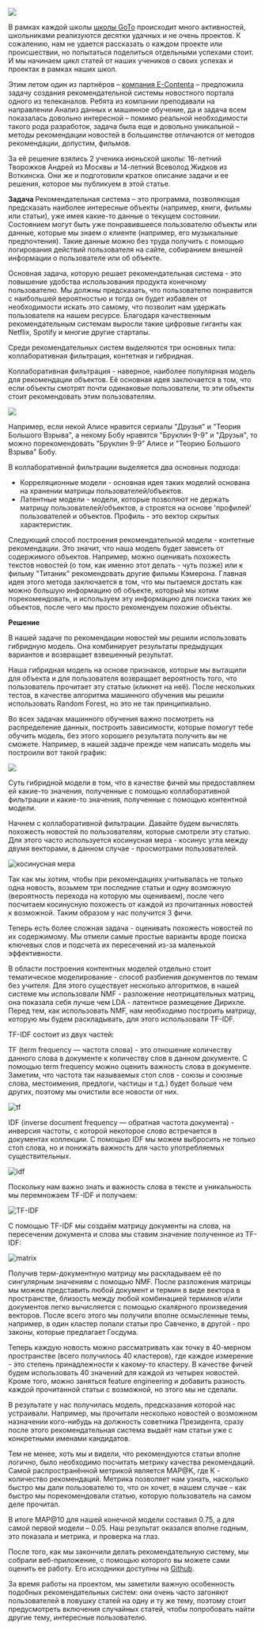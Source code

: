 ![](https://pp.vk.me/c626228/v626228190/18fb7/w_QJMAdA7Yc.jpg)

В рамках каждой школы <a href="http://goto.msk.ru">школы GoTo</a> происходит много активностей, школьниками реализуются десятки удачных и не очень проектов. К сожалению, нам не удается рассказать о каждом проекте или происшествии, но попытаться поделиться отдельными успехами стоит. И мы начинаем цикл статей от наших учеников о своих успехах и проектах в рамках наших школ. 

Этим летом один из партнёров – <a href="https://e-contenta.com/">компания E-Contenta</a> – предложила задачу создания рекомендательной системы новостного портала одного из телеканалов. Ребята из компании преподавали на направлении Анализ данных и машинное обучение, да и задача всем показалась довольно интересной – помимо реальной необходимости такого рода разработок, задача была еще и довольно уникальной – методы рекомендации новостей в большинстве отличаются от методов рекомендации, допустим, фильмов. 

За её решение взялись 2 ученика июньской школы: 16-летний Творожков Андрей из Москвы и 14-летний Всеволод Жидков из Воткинска. Они же и подготовили краткое описание задачи и ее решения, которое мы публикуем в этой статье. 

<habracut/>

<b>Задача
</b>
Рекомендательная система – это программа, позволяющая предсказать наиболее интересные объекты (например, книги, фильмы или статьи), уже имея какие-то данные о текущем состоянии. Состоянием могут быть уже понравившееся пользователю объекты или данные, которые мы знаем о клиенте (например, его музыкальные предпочтения). Такие данные можно без труда получить с помощью логирования действий пользователя на сайте, собиранием внешней информации о пользователе или об объекте.

Основная задача, которую решает рекомендательная система  - это повышение удобства использования продукта конечному пользователю. Мы должны предсказать, что пользователю понравится с наибольшей вероятностью и тогда он будет избавлен от необходимости искать это самому, что позволит нам удержать пользователя на нашем ресурсе. Благодаря качественным рекомендательным системам выросли такие цифровые гиганты как Netflix, Spotify и многие другие стартапы.

Среди рекомендательных систем выделяются три основных типа: коллаборативная фильтрация, контетная и гибридная.

Коллаборативная фильтрация - наверное, наиболее популярная модель для рекомендации объектов. Её основная идея заключается в том, что если объекты смотрят почти одинаковые пользователи, то эти объекты стоит рекомендовать этим пользователям.

![](https://upload.wikimedia.org/wikipedia/commons/5/52/Collaborative_filtering.gif)

Например, если некой Алисе нравится сериалы "Друзья" и "Теория Большого Взрыва", а некому Бобу нравятся "Бруклин 9-9" и "Друзья", то можно порекомендовать "Бруклин 9-9" Алисе и "Теорию Большого Взрыва" Бобу.

В коллаборативной фильтрации выделяется два основных подхода:

<ul>
	<li>Корреляционные модели - основная идея таких моделий основана на хранении матрицы пользователей/объектов.</li>
	<li>Латентные модели - модели, которые позволяют не держать матрицу пользователей/объектов, а строятся на основе 'профилей' пользователей и объектов. Профиль - это вектор скрытых характеристик.</li>
</ul>

Следующий способ построения рекомендательной модели - контетные рекомендации. Это значит, что наша модель будет зависеть от содержимого объектов. Например, можно оценивать похожесть текстов новостей (о том, как именно этот делать - чуть позже) или к фильму "Титаник" рекомендовать другие фильмы Кэмерона. Главная идея этого метода заключается в том, что мы пытаемся достать как можно большую информацию об объекте, который мы хотим порекомендовать, и используем эту информацию для поиска таких же объектов, после чего мы просто рекомендуем похожие объекты.

<b>Решение
</b>

В нашей задаче по рекомендации новостей мы решили использовать гибридную модель. Она комбинирует результаты предыдущих вариантов и возвращает взвешенный результат.

Наша гибридная модель на основе признаков, которые мы вытащили для объекта и для пользователя возвращает вероятность того, что пользователь прочитает эту статью (кликнет на неё). После нескольких тестов, в качестве алгоритма машинного обучения мы решили использовать Random Forest, но это не так принципиально.

Во всех задачах машинного обучения важно посмотреть на распределение данных, построить зависимости, которые помогут тебе обучить модель, без этого хорошего результата получить вы не сможете. Например, в нашей задаче прежде чем написать модель мы построили вот такой график:

![](https://raw.githubusercontent.com/xenx/recommendation_system/master/graph.png)

Суть гибридной модели в том, что в качестве фичей мы предоставляем ей какие-то значения, полученные с помощью коллаборативной фильтрации и какие-то значения, полученные с помощью контентной модели.

Начнем с коллаборативной фильтрации. Давайте будем вычислять похожесть новостей по пользователям, которые смотрели эту статью. Для этого часто используется косинусная мера - косинус угла между двумя векторами, в данном случае - просмотрами пользователей.

![косинусная мера](https://wikimedia.org/api/rest_v1/media/math/render/svg/2a8c50526e2cc7aa837477be87eff1ea703f9dec)

Так как мы хотим, чтобы при рекомендациях учитывалась не только одна новость, возьмем три последние статьи и одну возможную (вероятность перехода на которую мы оцениваем), после чего посчитаем косинусную похожесть от каждой из прочитанных новостей к возможной. Таким образом у нас получится 3 фичи.

Теперь есть более сложная задача - оценивать похожесть новостей по их содержимому. Мы отмели самые простые варианты вроде поиска ключевых слов и подсчета их пересечений из-за маленькой эффективности.

В области построения контентных моделей отдельно стоит тематическое моделирование - способ разбиения документов по темам без учителя. Для этого существует несколько алгоритмов, в нашей системе мы использовали NMF - разложение неотрицательных матриц, она показала себя лучше чем LDA - латентное размещение Дирихле. Перед тем, как использовать NMF, нам необходимо построить матрицу, которую мы будем раскладывать, для этого использовали TF-IDF.

TF-IDF состоит из двух частей:

TF (term frequency — частота слова) - это отношение количеству данного слова в документе к количеству слов в данном документе. С помощью term frequency можно оценить важность слова в документе. Заметим, что частота так называемых стоп слов - союзы и союзные слова, местоимения, предлоги, частицы и т.д.) будет больше чем других, поэтому мы очистили все новости от них.

![tf](https://wikimedia.org/api/rest_v1/media/math/render/svg/92a19022b85d3796b7e6237ea6829cb550ef17ff)

IDF (inverse document frequency — обратная частота документа) - инверсия частоты, с которой некоторое слово встречается в документах коллекции. С помощью IDF мы можем выбросить не только стоп слова, но и понижать важность для часто употребляемых существительных.

![idf](https://wikimedia.org/api/rest_v1/media/math/render/svg/1c1f3347300bd19654bedfaef73861cf75ac5e65)

Поскольку нам важно знать и важность слова в тексте и уникальность мы перемножаем TF-IDF и получаем:

![TF-IDF](https://wikimedia.org/api/rest_v1/media/math/render/svg/fa3cf0b54c09151473641f8364c2da3480cc98f1)

С помощью TF-IDF мы создаём матрицу документы на слова, на пересечении документа и слова мы ставим значение полученное из TF-IDF:

![matrix](http://www.jiem.org/index.php/jiem/article/viewFile/293/252/2402)

Получив терм-документную матрицу мы раскладываем её по сингулярным значениям с помощью NMF. После разложения матрицы мы можем представить любой документ и термин в виде вектора в пространстве, близость между любой комбинацией терминов и/или документов легко вычисляется с помощью скалярного произведения векторов. После всего этого мы получили вполне осмысленные темы, например, в один кластер попали статьи про Савченко, в другой - про законы, которые предлагает Госдума.

Теперь каждую новость можно рассматривать как точку в 40-мерном пространстве (всего получилось 40 кластеров), где каждое измерение - это степень принадлежности к какому-то кластеру.
В качестве фичей будем использовать 40 значений для каждой из четырех новостей. Кроме того, можно заняться feature engineering и добавить разность каждой прочитанной статьи с возможной, но этого мы не сделали.

В результате у нас получилась модель, предсказания которой нас устраивали. Например, мы прочитали несколько новостей о возможном назначении кого-нибудь на должность советника Президента, сразу после этого рекомендательная система выдаёт нам статьи уже с конкретными именами кандидатов.

Тем не менее, хоть мы и видели, что рекомендуются статьи вполне логично, было необходимо посчитать метрику качества рекомендаций. Самой распространённой метрикой является MAP@K, где K - количество рекомендаций. Метрика позволяет нам узнать, насколько быстро мы дали пользователю то, что он хочет, в нашем случае – как быстро мы порекомендовали статью, которую пользователь на самом деле прочитал.

В итоге MAP@10 для нашей конечной модели составил 0.75, а для самой первой модели – 0.05.
Наш результат оказался вполне годным, это показала и метрика, и проверка на глаз. 

После того, как мы закончили делать рекомендательную систему, мы собрали веб-приложение, с помощью которого вы можете сами оценить ее работу. Его исходники доступны на  [Github](https://github.com/xenx/recommendation_system).

За время работы на проектом, мы заметили важную особенность подобных рекомендательных систем: они очень часто загоняют пользователей в ловушку статей на одну и ту же тему, поэтому стоит предусмотреть включения случайных статей, чтобы попробовать найти другие тему, интересные пользователю.
